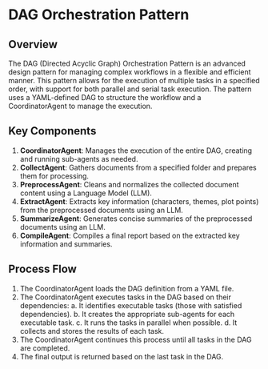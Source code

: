 # DAG Orchestration Pattern

## Overview

The DAG (Directed Acyclic Graph) Orchestration Pattern is an advanced design pattern for managing complex workflows in a flexible and efficient manner. This pattern allows for the execution of multiple tasks in a specified order, with support for both parallel and serial task execution. The pattern uses a YAML-defined DAG to structure the workflow and a CoordinatorAgent to manage the execution.

## Key Components

1. **CoordinatorAgent**: Manages the execution of the entire DAG, creating and running sub-agents as needed.
2. **CollectAgent**: Gathers documents from a specified folder and prepares them for processing.
3. **PreprocessAgent**: Cleans and normalizes the collected document content using a Language Model (LLM).
4. **ExtractAgent**: Extracts key information (characters, themes, plot points) from the preprocessed documents using an LLM.
5. **SummarizeAgent**: Generates concise summaries of the preprocessed documents using an LLM.
6. **CompileAgent**: Compiles a final report based on the extracted key information and summaries.

## Process Flow

1. The CoordinatorAgent loads the DAG definition from a YAML file.
2. The CoordinatorAgent executes tasks in the DAG based on their dependencies:
   a. It identifies executable tasks (those with satisfied dependencies).
   b. It creates the appropriate sub-agents for each executable task.
   c. It runs the tasks in parallel when possible.
   d. It collects and stores the results of each task.
3. The CoordinatorAgent continues this process until all tasks in the DAG are completed.
4. The final output is returned based on the last task in the DAG.
